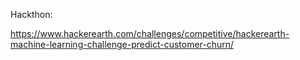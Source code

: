 Hackthon:

https://www.hackerearth.com/challenges/competitive/hackerearth-machine-learning-challenge-predict-customer-churn/

